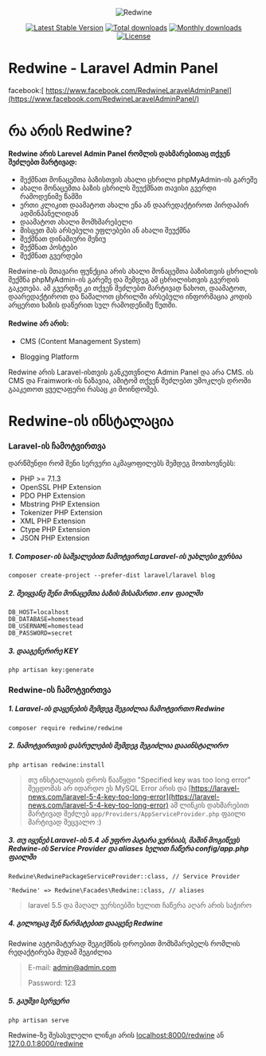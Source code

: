 <p align="center">
	<img alt="Redwine" src="https://i.ibb.co/YbVsX04/logo-2-200-X200.png">
</p>

<p align="center">
	<a href="https://packagist.org/packages/redwine/redwine"><img src="https://poser.pugx.org/redwine/redwine/v/stable" alt="Latest Stable Version"></a>
	<a href="https://packagist.org/packages/redwine/redwine"><img src="https://poser.pugx.org/redwine/redwine/downloads" alt="Total downloads"></a>
	<a href="https://packagist.org/packages/redwine/redwine"><img src="https://poser.pugx.org/redwine/redwine/d/monthly" alt="Monthly downloads"></a>
	<a href="https://packagist.org/packages/redwine/redwine"><img src="https://poser.pugx.org/redwine/redwine/license" alt="License"></a>
</p>

# Redwine - Laravel Admin Panel

facebook:[ https://www.facebook.com/RedwineLaravelAdminPanel](https://www.facebook.com/RedwineLaravelAdminPanel/)

# რა არის Redwine?

#### Redwine არის Larevel Admin Panel რომლის დახმარებითაც თქვენ შეძლებთ მარტივად:

* შექმნათ მონაცემთა ბაზისთვის ახალი ცხრილი phpMyAdmin-ის გარეშე
* ახალი მონაცემთა ბაზის ცხრილს შეუქმნათ თავისი გვერდი რამოდენიმე წამში
* ერთი კლიკით დაამატოთ ახალი ენა ან დაარედაქტიროთ პირდაპირ ადმინპანელიდან
* დაამატოთ ახალი მომხმარებელი
* მისცეთ მას არსებული უფლებები ან ახალი შეუქმნა
* შექმნათ დინამიური მენიუ
* შექმნათ პოსტები
* შექმნათ გვერდები

Redwine-ის მთავარი ფუნქცია არის ახალი მონაცემთა ბაზისთვის ცხრილის შექმნა phpMyAdmin-ის გარეშე და შემდეგ ამ ცხრილისთვის გვერდის გაკეთება. ამ გვერდზე კი თქვენ შეძლებთ მარტივად ნახოთ, დაამატოთ, დაარედაქტიროთ და წაშალოთ ცხრილში არსებული ინფორმაცია კოდის არცერთი ხაზის დაწერით სულ რამოდენიმე წუთში.

#### Redwine **არ არის:**

* CMS \(Content Management System\)

* Blogging Platform

Redwine არის Laravel-ისთვის განკუთვნილი Admin Panel და არა CMS. ის CMS და Fraimwork-ის ნაზავია, ამიტომ თქვენ შეძლებთ უმოკლეს დროში გააკეთოთ ყველაფერი რასაც კი მოინდომებ.

# Redwine-ის ინსტალაცია

### Laravel-ის ჩამოტვირთვა

დარწმუნდი რომ შენი სერვერი აკმაყოფილებს შემდეგ მოთხოვნებს:

* PHP &gt;= 7.1.3
* OpenSSL PHP Extension
* PDO PHP Extension
* Mbstring PHP Extension
* Tokenizer PHP Extension
* XML PHP Extension
* Ctype PHP Extension
* JSON PHP Extension

##### 1. Composer-ის საშვალებით ჩამოტვირთე Laravel-ის უახლესი ვერსია

```
composer create-project --prefer-dist laravel/laravel blog
```

##### 2. შეიყვანე შენი მონაცემთა ბაზის მისამართი .env ფაილში

```
DB_HOST=localhost
DB_DATABASE=homestead
DB_USERNAME=homestead
DB_PASSWORD=secret
```

##### 3. დააგენერირე KEY

```
php artisan key:generate 
```

### Redwine-ის ჩამოტვირთვა

##### 1. Laravel-ის დაყენების შემდეგ შეგიძლია ჩამოტვირთო Redwine

```
composer require redwine/redwine
```

##### 2. ჩამოტვირთვის დასრულების შემდეგ შეგიძლია დააინსტალირო

```
php artisan redwine:install
```

> თუ ინსტალაციის დროს წააწყდი "Specified key was too long error" შეცდომას არ იდარდო ეს MySQL Error არის და [https://laravel-news.com/laravel-5-4-key-too-long-error](https://laravel-news.com/laravel-5-4-key-too-long-error) ამ ლინკის დახმარებით მარტივად შეძლებ `app/Providers/AppServiceProvider.php` ფაილი მარტივად შეცვალო :\)

##### 3. თუ იყენებ Laravel-ის 5.4 ან უფრო პატარა ვერსიას, მაშინ მოგიწევს Redwine-ის Service Provider და aliases ხელით ჩაწერა config/app.php ფაილში

```
Redwine\RedwinePackageServiceProvider::class, // Service Provider
```

```
'Redwine' => Redwine\Facades\Redwine::class, // aliases
```

> laravel 5.5 და მაღალ ვერსიებში ხელით ჩაწერა აღარ არის საჭირო

##### 4. გილოცავ შენ წარმატებით დააყენე Redwine 

Redwine ავტომატურად შეგიქმნის დროებით მომხმარებელს რომლის რედაქტირება მუდამ შეგიძლია

> E-mail: admin@admin.com
>
> Password: 123

##### 5. გაუშვი სერვერი

```
php artisan serve
```

Redwine-ზე შესასვლელი ლინკი არის [localhost:8000/redwine](http://localhost:8000/redwine) ან [127.0.0.1:8000/redwine](http://127.0.0.1:8000/redwine) 
